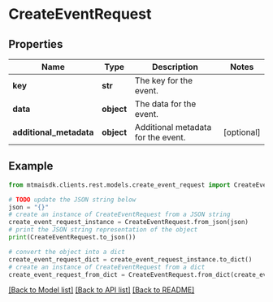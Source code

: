 # CreateEventRequest


## Properties

Name | Type | Description | Notes
------------ | ------------- | ------------- | -------------
**key** | **str** | The key for the event. | 
**data** | **object** | The data for the event. | 
**additional_metadata** | **object** | Additional metadata for the event. | [optional] 

## Example

```python
from mtmaisdk.clients.rest.models.create_event_request import CreateEventRequest

# TODO update the JSON string below
json = "{}"
# create an instance of CreateEventRequest from a JSON string
create_event_request_instance = CreateEventRequest.from_json(json)
# print the JSON string representation of the object
print(CreateEventRequest.to_json())

# convert the object into a dict
create_event_request_dict = create_event_request_instance.to_dict()
# create an instance of CreateEventRequest from a dict
create_event_request_from_dict = CreateEventRequest.from_dict(create_event_request_dict)
```
[[Back to Model list]](../README.md#documentation-for-models) [[Back to API list]](../README.md#documentation-for-api-endpoints) [[Back to README]](../README.md)


